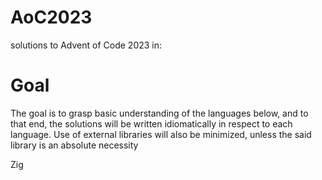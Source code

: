 # AoC2023
solutions to Advent of Code 2023 in:

# Goal
The goal is to grasp basic understanding of the languages below, and to that end, the solutions will be written idiomatically in respect to each language.
Use of external libraries will also be minimized, unless the said library is an absolute necessity

Zig

